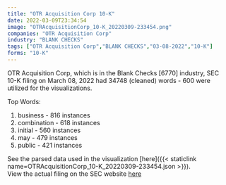 ```yaml
---
title: "OTR Acquisition Corp 10-K"
date: 2022-03-09T23:34:54
image: "OTRAcquisitionCorp_10-K_20220309-233454.png"
companies: "OTR Acquisition Corp"
industry: "BLANK CHECKS"
tags: ["OTR Acquisition Corp","BLANK CHECKS","03-08-2022","10-K"]
forms: "10-K"
---
```

OTR Acquisition Corp, which is in the Blank Checks [6770] industry, SEC 10-K filing on March 08, 2022 had 34748 (cleaned) words - 600 were utilized for the visualizations.

Top Words:
1. business - 816 instances
2. combination - 618 instances
3. initial - 560 instances
4. may - 479 instances
5. public - 421 instances


See the parsed data used in the visualization [here]({{< staticlink name=OTRAcquisitionCorp_10-K_20220309-233454.json >}}).  
View the actual filing on the SEC website [here](https://www.sec.gov/Archives/edgar/data/1821318/0001410578-22-000296.txt)